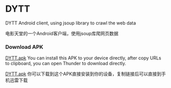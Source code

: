 # DYTT
DYTT Android client, using jsoup library to crawl the web data

电影天堂的一个Android客户端，使用jsoup库爬网页数据

### Download APK
[DYTT.apk](https://github.com/WanghongLin/DYTT/releases) You can install this APK to your device directly, after copy URLs to clipboard, you can open Thunder to download directly.

[DYTT.apk](https://github.com/WanghongLin/DYTT/releases) 你可以下载到这个APK直接安装到你的设备，复制链接后可以直接到手机迅雷下载
